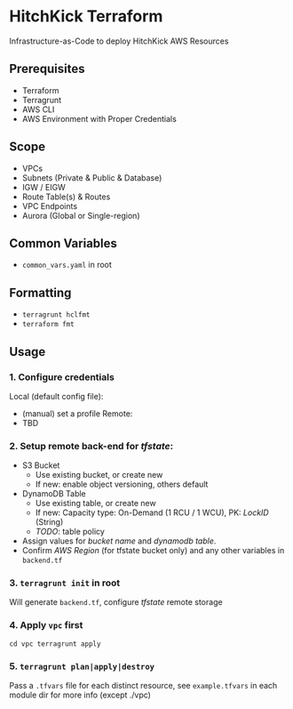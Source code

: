 # HitchKick Terraform
Infrastructure-as-Code to deploy HitchKick AWS Resources

## Prerequisites
* Terraform
* Terragrunt
* AWS CLI
* AWS Environment with Proper Credentials

## Scope
* VPCs
* Subnets (Private & Public & Database)
* IGW / EIGW
* Route Table(s) & Routes
* VPC Endpoints
* Aurora (Global or Single-region)

## Common Variables
* `common_vars.yaml` in root

## Formatting
* `terragrunt hclfmt`
* `terraform fmt`

## Usage
### 1. Configure credentials
Local (default config file):
* (manual) set a profile
Remote:
* TBD

### 2. Setup remote back-end for *tfstate*:
* S3 Bucket 
  - Use existing bucket, or create new
  - If new: enable object versioning, others default
* DynamoDB Table
  - Use existing table, or create new
  - If new: Capacity type: On-Demand (1 RCU / 1 WCU), PK: *LockID* (String)
  - *TODO*: table policy
* Assign values for _bucket name_ and _dynamodb table_.
* Confirm _AWS Region_ (for tfstate bucket only) and any other variables in `backend.tf`

### 3. `terragrunt init` in root
Will generate `backend.tf`, configure *tfstate* remote storage

### 4. Apply `vpc` first
`cd vpc
terragrunt apply`

### 5. `terragrunt plan|apply|destroy`
Pass a `.tfvars` file for each distinct resource, see `example.tfvars` in each module dir for more info (except ./vpc)